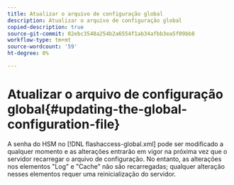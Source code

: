 ```yaml
---
title: Atualizar o arquivo de configuração global
description: Atualizar o arquivo de configuração global
copied-description: true
source-git-commit: 02ebc3548a254b2a6554f1ab34afbb3ea5f09bb8
workflow-type: tm+mt
source-wordcount: '59'
ht-degree: 0%

---
```


# Atualizar o arquivo de configuração global{#updating-the-global-configuration-file}

A senha do HSM no [!DNL flashaccess-global.xml] pode ser modificado a qualquer momento e as alterações entrarão em vigor na próxima vez que o servidor recarregar o arquivo de configuração. No entanto, as alterações nos elementos &quot;Log&quot; e &quot;Cache&quot; não são recarregadas; qualquer alteração nesses elementos requer uma reinicialização do servidor.
